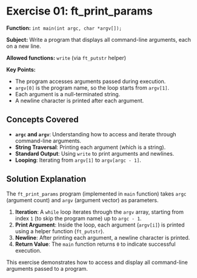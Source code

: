 # Exercise 01: ft_print_params

**Function:** `int main(int argc, char *argv[]);`

**Subject:** Write a program that displays all command-line arguments, each on a new line.

**Allowed functions:** `write` (via `ft_putstr` helper)

**Key Points:**
-   The program accesses arguments passed during execution.
-   `argv[0]` is the program name, so the loop starts from `argv[1]`.
-   Each argument is a null-terminated string.
-   A newline character is printed after each argument.

## Concepts Covered

-   **`argc` and `argv`**: Understanding how to access and iterate through command-line arguments.
-   **String Traversal**: Printing each argument (which is a string).
-   **Standard Output**: Using `write` to print arguments and newlines.
-   **Looping**: Iterating from `argv[1]` to `argv[argc - 1]`.

## Solution Explanation

The `ft_print_params` program (implemented in `main` function) takes `argc` (argument count) and `argv` (argument vector) as parameters.

1.  **Iteration**: A `while` loop iterates through the `argv` array, starting from index `1` (to skip the program name) up to `argc - 1`.
2.  **Print Argument**: Inside the loop, each argument (`argv[i]`) is printed using a helper function (`ft_putstr`).
3.  **Newline**: After printing each argument, a newline character is printed.
4.  **Return Value**: The `main` function returns `0` to indicate successful execution.

This exercise demonstrates how to access and display all command-line arguments passed to a program.